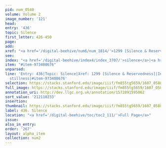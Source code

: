 ```yaml
---
pid: num_0540
volume: Volume 2
image_number: '121'
head:
entry: '436'
topic: Silence
first_letter: 426-450
page:
add:
xref: "<a href='/digital-beehive/num6/num_1814/'>1299 [Silence & Reservedness]</a>"
see:
index: "<a href='/digital-beehive/index4/index_3707/'>silence</a>|<a href='/digital-beehive/index4/index_3904/'>stillness</a>"
item: "#item-973408676"
unparsed:
line: 'Entry: 436|Topic: Silence|Xref: 1299 [Silence & Reservedness]|Index: silence|Index:
  stillness|#item-973408676'
selection: https://stacks.stanford.edu/image/iiif/fm855tg5659/1607_0588/284,233,3023,799/full/0/default.jpg
full_image: https://stacks.stanford.edu/image/iiif/fm855tg5659/1607_0588/full/full/0/default.jpg
annotation_uri: http://dev.llgc.org.uk/annotation/1572891595062
sort_value: '212110233'
insertion:
thumbnail: https://stacks.stanford.edu/image/iiif/fm855tg5659/1607_0588/284,233,600,180/250,/0/default.jpg
label: 436. Silence
location: "<a href='/digital-beehive/toc/toc2_111/'>Full Page</a>"
issue:
also_in_entry:
order: '267'
layout: alpha_item
collection: num2
---
```

